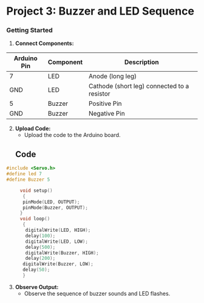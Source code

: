 # Project 3: Buzzer and LED Sequence



### Getting Started

1. **Connect Components:**
   
    
       
| Arduino Pin | Component          | Description                                |
|-------------|--------------------|--------------------------------------------|
| 7           | LED                 | Anode (long leg)                          |
| GND         | LED                 | Cathode (short leg) connected to a resistor|
| 5           | Buzzer              | Positive Pin                              |
| GND         | Buzzer              | Negative Pin                              |
2. **Upload Code:**
   - Upload the code to the Arduino board.
   ## Code

```cpp
#include <Servo.h>   
#define led 7
#define Buzzer 5

     void setup()
      {
      pinMode(LED, OUTPUT);
      pinMode(Buzzer, OUTPUT);
     }
     void loop()
      {
       digitalWrite(LED, HIGH);
       delay(100);
       digitalWrite(LED, LOW);
       delay(500);
       digitalWrite(Buzzer, HIGH);
       delay(200);
      digitalWrite(Buzzer, LOW);
      delay(50);
      }
```


3. **Observe Output:**
   - Observe the sequence of buzzer sounds and LED flashes.


